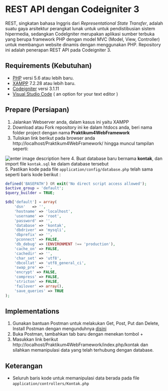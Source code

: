 # REST API dengan Codeigniter 3

REST, singkatan bahasa Inggris dari _Representational State Transfer_, adalah suatu gaya arsitektur perangkat lunak untuk untuk pendistibusian sistem hipermedia, sedangkan CodeIgniter merupakan aplikasi sumber terbuka yang berupa framework PHP dengan model MVC (Model, View, Controller) untuk membangun website dinamis dengan menggunakan PHP. Repository ini adalah penerapan REST API pada Codeigniter 3.

## Requirements (Kebutuhan)
- [PHP](https://php.net/) versi 5.6 atau lebih baru.
- [XAMPP](https://www.apachefriends.org/download.html) 7.2.28 atau lebih baru.
- [Codeigniter](https://codeigniter.com/en/download) versi 3.1.11
- [Visual Studio Code](https://code.visualstudio.com/download) ( an option for your text editor )

## Prepare (Persiapan)
1. Jalankan Webserver anda, dalam kasus ini yaitu XAMPP
2. Download atau Fork repository ini ke dalam htdocs anda, beri nama folder project dengan nama **Praktikum4WebFramework**
3. Tuliskan link berikut pada browser anda http://localhost/Praktikum4WebFramework/ hingga muncul tampilan seperti:

![enter image description here](https://lh3.googleusercontent.com/rS3FD0RfXGNXyVdaoUcACuPYIyVsM5V4XUjBOkdy-JFT8G0X6jgYcJu8E5n3uBWO1HbpKUvYde3EbVtlBzSagFYz1JG3WaKm6vQon8ZXIiHYRR2r-cuWYorHiN-L7FRNkC4qDd2I8rg3IWsVyPhch2h4mWR1VEAfGG5D8SWc59WgER821K4_Le88ZR6N1Si77NxIDEv9JeT9l5DGk1ew3jO52Vmd7F8L7BToaxedXO8wmz4cJl6kEF59a1PbxPmro0c9qZYFkE8-au019SXz86sIDsFfXdOeiG7BfBmwJeBXmes3Jwy5jCuiE1L8Oo55sq-WETcYhD6lFXGO2HBOnMfZwfxxYO3iG-xkC-UCJFlCcPFIh0xXBwsrq_UtyucgodfGkd1zDUAoNiVD3c60ckpZZeNhgWOIjvWkGyCuBEUV8anFTEClnKLLP_Bdg0rT-Tcn_8OvAFpMw93XD12flVgQtvZZ6Euv9wZqTnFZPfkDezcKDzBGteiMXbch24mxNAmYb9PMKh-u9oYmCxYvh5-FrBuGMD8hAnZIosmaCgEAwYwUzI7-5JTrHDAoHnCZUgeORu69QwWDA6cQrVZbJ02Y1tzQQ4uSXQY4ZZzXnkpCugQQu_-RDSsOvycLNaF1kWX4r2ZkxGS1t55kQjO1ZDA8ajj58rTSgwikSYis33PKyNs=w1920-h349-no)
4. Buat database baru bernama **kontak**, dan import file `kontak.sql` ke dalam database tersebut <br>
5. Pastikan kode pada file `application/config/database.php` telah sama seperti baris kode berikut :
``` php
defined('BASEPATH') OR exit('No direct script access allowed');
$active_group = 'default';
$query_builder = TRUE;

$db['default'] = array(
    'dsn'   => '',
    'hostname' => 'localhost',
    'username' => 'root',
    'password' => '',
    'database' => 'kontak',
    'dbdriver' => 'mysqli',
    'dbprefix' => '',
    'pconnect' => FALSE,
    'db_debug' => (ENVIRONMENT !== 'production'),
    'cache_on' => FALSE,
    'cachedir' => '',
    'char_set' => 'utf8',
    'dbcollat' => 'utf8_general_ci',
    'swap_pre' => '',
    'encrypt' => FALSE,
    'compress' => FALSE,
    'stricton' => FALSE,
    'failover' => array(),
    'save_queries' => TRUE
);
```

## Implementations

1. Gunakan bantuan Postman untuk melakukan Get, Post, Put dan Delete, Install Postman dengan mengunduhnya [disini](https://www.postman.com/downloads/)
2. Buka Postman, tambahkan tab baru dengan menekan tombol + 
3. Masukkan link berikut http://localhost/Praktikum4WebFramework/index.php/kontak dan silahkan memanipulasi data yang telah terhubung dengan database.


## Keterangan
- Seluruh baris kode untuk memanipulasi data berada pada file `application/controllers/Kontak.php`

